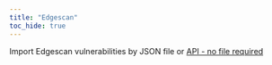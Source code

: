 ```yaml
---
title: "Edgescan"
toc_hide: true
---
```

Import Edgescan vulnerabilities by JSON file or [API - no file required](../../api/edgescan)


